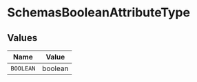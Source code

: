 # SchemasBooleanAttributeType


## Values

| Name      | Value     |
| --------- | --------- |
| `BOOLEAN` | boolean   |